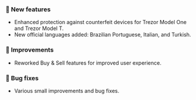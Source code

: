 ### 🚀 New features

-   Enhanced protection against counterfeit devices for Trezor Model One and Trezor Model T.
-   New official languages added: Brazilian Portuguese, Italian, and Turkish.

### 🎨 Improvements

-   Reworked Buy & Sell features for improved user experience.

### 🔧 Bug fixes

-   Various small improvements and bug fixes.
